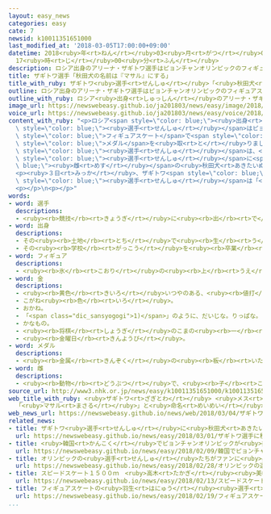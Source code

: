 ```yaml
---
layout: easy_news
categories: easy
cate: 7
newsid: k10011351651000
last_modified_at: '2018-03-05T17:00:00+09:00'
datetime: 2018<ruby>年<rt>ねん</rt></ruby>03<ruby>月<rt>がつ</rt></ruby>05<ruby>日<rt>にち</rt></ruby>
  17<ruby>時<rt>じ</rt></ruby>00<ruby>分<rt>ふん</rt></ruby>
description: ロシア出身のアリーナ・ザギトワ選手はピョンチャンオリンピックのフィギュアスケートで金メダルを取りました。
title: ザギトワ選手「秋田犬の名前は『マサル』にする」
title_with_ruby: ザギトワ<ruby>選手<rt>せんしゅ</rt></ruby>「<ruby>秋田犬<rt>あきたいぬ</rt></ruby>の<ruby>名前<rt>なまえ</rt></ruby>は『マサル』にする」
outline: ロシア出身のアリーナ・ザギトワ選手はピョンチャンオリンピックのフィギュアスケートで金メダルを取りました。
outline_with_ruby: ロシア<ruby>出身<rt>しゅっしん</rt></ruby>のアリーナ・ザギトワ<ruby>選手<rt>せんしゅ</rt></ruby>はピョンチャンオリンピックのフィギュアスケートで<ruby>金<rt>きん</rt></ruby>メダルを<ruby>取<rt>と</rt></ruby>りました。
image_url: https://newswebeasy.github.io/ja201803/news/easy/image/2018/03/05/k10011351651000.jpg
voice_url: https://newswebeasy.github.io/ja201803/news/easy/voice/2018/03/05/k10011351651000.mp3
content_with_ruby: "<p>ロシア<span style=\"color: blue;\"><ruby>出身<rt>しゅっしん</rt></ruby></span>のアリーナ・ザギトワ<span\
  \ style=\"color: blue;\"><ruby>選手<rt>せんしゅ</rt></ruby></span>はピョンチャンオリンピックの<span\
  \ style=\"color: blue;\">フィギュアスケート</span>で<span style=\"color: blue;\"><ruby>金<rt>きん</rt></ruby></span><span\
  \ style=\"color: blue;\">メダル</span>を<ruby>取<rt>と</rt></ruby>りました。</p>\n<p>ザギトワ<span\
  \ style=\"color: blue;\"><ruby>選手<rt>せんしゅ</rt></ruby></span>は、<ruby>日本<rt>にっぽん</rt></ruby>の<ruby>秋田犬<rt>あきたいぬ</rt></ruby>という<ruby>犬<rt>いぬ</rt></ruby>の<ruby>写真<rt>しゃしん</rt></ruby>を<ruby>雑誌<rt>ざっし</rt></ruby>で<ruby>見<rt>み</rt></ruby>て「<ruby>秋田犬<rt>あきたいぬ</rt></ruby>がほしい」と<ruby>言<rt>い</rt></ruby>っていました。この<ruby>話<rt>はなし</rt></ruby>を<ruby>聞<rt>き</rt></ruby>いた<ruby>日本<rt>にっぽん</rt></ruby>の<ruby>秋田犬<rt>あきたいぬ</rt></ruby><ruby>保存<rt>ほぞん</rt></ruby><ruby>会<rt>かい</rt></ruby>は、ザギトワ<span\
  \ style=\"color: blue;\"><ruby>選手<rt>せんしゅ</rt></ruby></span>に<span style=\"color:\
  \ blue;\"><ruby>雌<rt>めす</rt></ruby></span>の<ruby>秋田犬<rt>あきたいぬ</rt></ruby>をあげることにしました。</p>\n\
  <p><ruby>３日<rt>みっか</rt></ruby>、ザギトワ<span style=\"color: blue;\"><ruby>選手<rt>せんしゅ</rt></ruby></span>は「<ruby>犬<rt>いぬ</rt></ruby>は『マサル』という<ruby>名前<rt>なまえ</rt></ruby>にします。<ruby>日本語<rt>にほんご</rt></ruby>で『<ruby>勝<rt>か</rt></ruby>つ』という<ruby>意味<rt>いみ</rt></ruby>です」と<ruby>言<rt>い</rt></ruby>いました。ザギトワ<span\
  \ style=\"color: blue;\"><ruby>選手<rt>せんしゅ</rt></ruby></span>は「<ruby>犬<rt>いぬ</rt></ruby>と<ruby>一緒<rt>いっしょ</rt></ruby>に<ruby>散歩<rt>さんぽ</rt></ruby>したいです」と<ruby>話<rt>はな</rt></ruby>していました。</p>\n\
  <p></p>\n<p></p>"
words:
- word: 選手
  descriptions:
  - <ruby><rb>競技</rb><rt>きょうぎ</rt></ruby>に<ruby><rb>出</rb><rt>で</rt></ruby>るために<ruby><rb>選</rb><rt>えら</rt></ruby>ばれた<ruby><rb>人</rb><rt>ひと</rt></ruby>。
- word: 出身
  descriptions:
  - その<ruby><rb>土地</rb><rt>とち</rt></ruby>で<ruby><rb>生</rb><rt>う</rt></ruby>まれたこと。
  - その<ruby><rb>学校</rb><rt>がっこう</rt></ruby>を<ruby><rb>卒業</rb><rt>そつぎょう</rt></ruby>したこと。
- word: フィギュア
  descriptions:
  - <ruby><rb>氷</rb><rt>こおり</rt></ruby>の<ruby><rb>上</rb><rt>うえ</rt></ruby>を、<ruby><rb>音楽</rb><rt>おんがく</rt></ruby>に<ruby><rb>合</rb><rt>あ</rt></ruby>わせておどるようにすべって、<ruby><rb>美</rb><rt>うつく</rt></ruby>しさやわざをきそうスケート<ruby><rb>競技</rb><rt>きょうぎ</rt></ruby>。
- word: 金
  descriptions:
  - <ruby><rb>黄色</rb><rt>きいろ</rt></ruby>いつやのある、<ruby><rb>値打</rb><rt>ねう</rt></ruby>ちの<ruby><rb>高</rb><rt>たか</rt></ruby>い<ruby><rb>金属</rb><rt>きんぞく</rt></ruby>。こがね。
  - こがね<ruby><rb>色</rb><rt>いろ</rt></ruby>。
  - おかね。
  - 「<span class="dic_sansyogogi">1)</span>」のように、だいじな。りっぱな。
  - かなもの。
  - <ruby><rb>将棋</rb><rt>しょうぎ</rt></ruby>のこまの<ruby><rb>一</rb><rt>ひと</rt></ruby>つ。
  - <ruby><rb>金曜日</rb><rt>きんようび</rt></ruby>。
- word: メダル
  descriptions:
  - <ruby><rb>金属</rb><rt>きんぞく</rt></ruby>の<ruby><rb>板</rb><rt>いた</rt></ruby>に、<ruby><rb>絵</rb><rt>え</rt></ruby>や<ruby><rb>文字</rb><rt>もじ</rt></ruby>などをうきぼりにしたもの。<ruby><rb>記念品</rb><rt>きねんひん</rt></ruby>や<ruby><rb>賞品</rb><rt>しょうひん</rt></ruby>などにする。
- word: 雌
  descriptions:
  - <ruby><rb>動物</rb><rt>どうぶつ</rt></ruby>で、<ruby><rb>子</rb><rt>こ</rt></ruby>や<ruby><rb>卵</rb><rt>たまご</rt></ruby>を<ruby><rb>生</rb><rt>う</rt></ruby>む<ruby><rb>能力</rb><rt>のうりょく</rt></ruby>があるほう。
source_url: http://www3.nhk.or.jp/news/easy/k10011351651000/k10011351651000.html
web_title_with_ruby: <ruby>ザギトワ<rt>ざぎとわ</rt></ruby> <ruby>メス<rt>めす</rt></ruby><ruby>秋田犬<rt>あきたいぬ</rt></ruby>
  「<ruby>マサル<rt>まさる</rt></ruby>」と<ruby>命名<rt>めいめい</rt></ruby>へ 「<ruby>日本語<rt>にほんご</rt></ruby>で『<ruby>勝利<rt>しょうり</rt></ruby>』」
web_news_url: https://newswebeasy.github.io/news/web/2018/03/04/ザギトワ-メス秋田犬-マサルと命名へ-日本語で勝利
related_news:
- title: ザギトワ<ruby>選手<rt>せんしゅ</rt></ruby>に<ruby>秋田犬<rt>あきたいぬ</rt></ruby>のぬいぐるみ　<ruby>秋田県<rt>あきたけん</rt></ruby>と<ruby>大館市<rt>おおだてし</rt></ruby>が<ruby>送<rt>おく</rt></ruby>る
  url: https://newswebeasy.github.io/news/easy/2018/03/01/ザギトワ選手に秋田犬のぬいぐるみ-秋田県と大館市が送る
- title: <ruby>韓国<rt>かんこく</rt></ruby>でピョンチャンオリンピックが<ruby>始<rt>はじ</rt></ruby>まる
  url: https://newswebeasy.github.io/news/easy/2018/02/09/韓国でピョンチャンオリンピックが始まる
- title: オリンピックの<ruby>選手<rt>せんしゅ</rt></ruby>たちがファンに<ruby>感謝<rt>かんしゃ</rt></ruby>の<ruby>気持<rt>きも</rt></ruby>ちを<ruby>伝<rt>つた</rt></ruby>える
  url: https://newswebeasy.github.io/news/easy/2018/02/28/オリンピックの選手たちがファンに感謝の気持ちを伝える
- title: スピードスケート１５００ｍ　<ruby>高木<rt>たかぎ</rt></ruby><ruby>美帆<rt>みほ</rt></ruby><ruby>選手<rt>せんしゅ</rt></ruby>が<ruby>銀<rt>ぎん</rt></ruby>メダル
  url: https://newswebeasy.github.io/news/easy/2018/02/13/スピードスケート1500m-高木美帆選手が銀メダル
- title: フィギュアスケートの<ruby>羽生<rt>はにゅう</rt></ruby><ruby>選手<rt>せんしゅ</rt></ruby>が<ruby>金<rt>きん</rt></ruby>メダル　<ruby>宇野<rt>うの</rt></ruby><ruby>選手<rt>せんしゅ</rt></ruby>は<ruby>銀<rt>ぎん</rt></ruby>
  url: https://newswebeasy.github.io/news/easy/2018/02/19/フィギュアスケートの羽生選手が金メダル-宇野選手は銀
...
```

